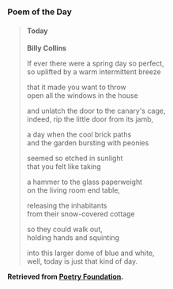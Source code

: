 ### Poem of the Day

> #### Today
> **Billy Collins**
> 
> If ever there were a spring day so perfect,  
> so uplifted by a warm intermittent breeze
> 
> that it made you want to throw  
> open all the windows in the house
> 
> and unlatch the door to the canary's cage,  
> indeed, rip the little door from its jamb,
> 
> a day when the cool brick paths  
> and the garden bursting with peonies
> 
> seemed so etched in sunlight  
> that you felt like taking
> 
> a hammer to the glass paperweight  
> on the living room end table,
> 
> releasing the inhabitants  
> from their snow-covered cottage
> 
> so they could walk out,  
> holding hands and squinting
> 
> into this larger dome of blue and white,  
> well, today is just that kind of day.

**Retrieved from [Poetry Foundation](https://www.poetryfoundation.org/poetrymagazine/poems/40824/today-56d21ebdad746).**